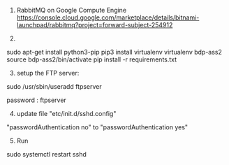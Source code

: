 1. RabbitMQ on Google Compute Engine
https://console.cloud.google.com/marketplace/details/bitnami-launchpad/rabbitmq?project=forward-subject-254912

2. 

sudo apt-get install python3-pip
pip3 install virtualenv
virtualenv bdp-ass2
source bdp-ass2/bin/activate
pip install -r requirements.txt


3. setup the FTP server:

sudo /usr/sbin/useradd ftpserver

password : ftpserver

4. update file "etc/init.d/sshd.config"

"passwordAuthentication no"
 to
"passwordAuthentication yes"

5. Run

sudo systemctl restart sshd


